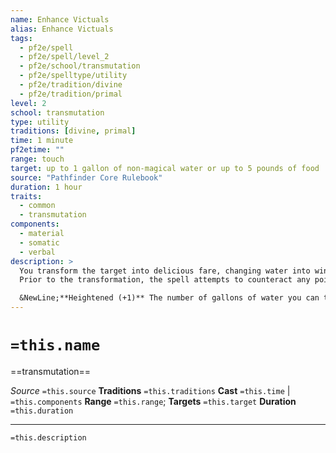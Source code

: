 ```yaml
---
name: Enhance Victuals
alias: Enhance Victuals
tags:
  - pf2e/spell
  - pf2e/spell/level_2
  - pf2e/school/transmutation
  - pf2e/spelltype/utility
  - pf2e/tradition/divine
  - pf2e/tradition/primal
level: 2
school: transmutation
type: utility
traditions: [divine, primal]
time: 1 minute
pf2etime: ""
range: touch
target: up to 1 gallon of non-magical water or up to 5 pounds of food
source: "Pathfinder Core Rulebook"
duration: 1 hour
traits:
  - common
  - transmutation
components:
  - material
  - somatic
  - verbal
description: >
  You transform the target into delicious fare, changing water into wine or another fine beverage or enhancing the food's taste and ingredients to make it a gourmet treat.
  Prior to the transformation, the spell attempts to counteract any poisons in the food or water. The food turns back to normal if not consumed before the duration expires, though any poisons that were counteracted are still gone.

  &NewLine;**Heightened (+1)** The number of gallons of water you can target increases by 1, or the number of pounds of food you can target increases by 5.
---
```

# `=this.name`
==transmutation==

*Source* `=this.source`
**Traditions** `=this.traditions`
**Cast** `=this.time` | `=this.components`
**Range** `=this.range`; **Targets** `=this.target`
**Duration** `=this.duration`

***
`=this.description`